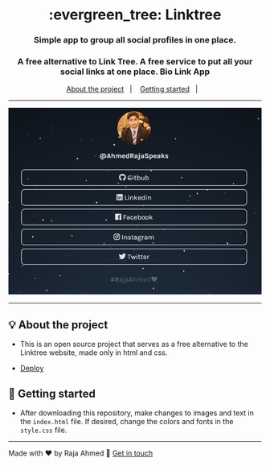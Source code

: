 <h1 align="center">:evergreen_tree: Linktree</h1>
<h3 align="center">Simple app to group all social profiles in one place.</h3>

<h3 align="center">A free alternative to Link Tree. A free service to put all your social links at one place. Bio Link App</h3>

<p align="center">
  <a href="#bulb-about-the-project">About the project</a>&nbsp;&nbsp;&nbsp;|&nbsp;&nbsp;&nbsp;
  <a href="#rocket-getting-started">Getting started</a>&nbsp;&nbsp;&nbsp;|&nbsp;&nbsp;&nbsp;
  
</p>

---

<p align="center">
  <img alt="Layout" src="https://github.com/AhmedRaja1/Link-Tree-Free-Alternative/blob/main/Linktree.png?raw=true">
</p>

---

## :bulb: About the project

- This is an open source project that serves as a free alternative to the Linktree website, made only in html and css.

- [Deploy](https://ahmedraja1.github.io/Link-Tree-Free-Alternative/)

## :rocket: Getting started

- After downloading this repository, make changes to images and text in the `index.html` file. If desired, change the colors and fonts in the `style.css` file.

---

Made with ♥ by Raja Ahmed :wave: [Get in touch](https://ahmedraja1.github.io/)
